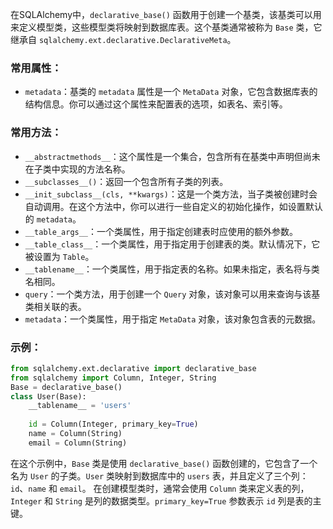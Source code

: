 在SQLAlchemy中，`declarative_base()` 函数用于创建一个基类，该基类可以用来定义模型类，这些模型类将映射到数据库表。这个基类通常被称为 `Base` 类，它继承自 `sqlalchemy.ext.declarative.DeclarativeMeta`。
### 常用属性：
- `metadata`：基类的 `metadata` 属性是一个 `MetaData` 对象，它包含数据库表的结构信息。你可以通过这个属性来配置表的选项，如表名、索引等。
### 常用方法：
- `__abstractmethods__`：这个属性是一个集合，包含所有在基类中声明但尚未在子类中实现的方法名称。
- `__subclasses__()`：返回一个包含所有子类的列表。
- `__init_subclass__(cls, **kwargs)`：这是一个类方法，当子类被创建时会自动调用。在这个方法中，你可以进行一些自定义的初始化操作，如设置默认的 `metadata`。
- `__table_args__`：一个类属性，用于指定创建表时应使用的额外参数。
- `__table_class__`：一个类属性，用于指定用于创建表的类。默认情况下，它被设置为 `Table`。
- `__tablename__`：一个类属性，用于指定表的名称。如果未指定，表名将与类名相同。
- `query`：一个类方法，用于创建一个 `Query` 对象，该对象可以用来查询与该基类相关联的表。
- `metadata`：一个类属性，用于指定 `MetaData` 对象，该对象包含表的元数据。
### 示例：
```python
from sqlalchemy.ext.declarative import declarative_base
from sqlalchemy import Column, Integer, String
Base = declarative_base()
class User(Base):
    __tablename__ = 'users'
    
    id = Column(Integer, primary_key=True)
    name = Column(String)
    email = Column(String)
```
在这个示例中，`Base` 类是使用 `declarative_base()` 函数创建的，它包含了一个名为 `User` 的子类。`User` 类映射到数据库中的 `users` 表，并且定义了三个列：`id`、`name` 和 `email`。
在创建模型类时，通常会使用 `Column` 类来定义表的列，`Integer` 和 `String` 是列的数据类型。`primary_key=True` 参数表示 `id` 列是表的主键。

